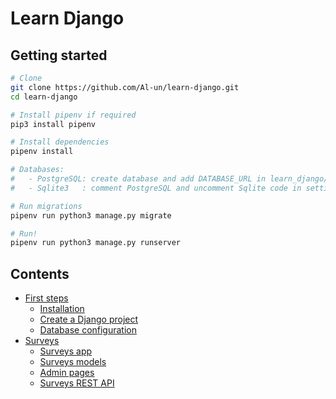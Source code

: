 # Learn Django

## Getting started

```sh
# Clone
git clone https://github.com/Al-un/learn-django.git
cd learn-django

# Install pipenv if required
pip3 install pipenv

# Install dependencies
pipenv install

# Databases:
#   - PostgreSQL: create database and add DATABASE_URL in learn_django/.env
#   - Sqlite3   : comment PostgreSQL and uncomment Sqlite code in settings.py

# Run migrations
pipenv run python3 manage.py migrate

# Run!
pipenv run python3 manage.py runserver
```

## Contents

- [First steps](00.init.md)
  - [Installation](00.init.md#installation)
  - [Create a Django project](00.init.md#django)
  - [Database configuration](00.init.md#postgresql)
- [Surveys](01.surveys.md)
  - [Surveys app](01.surveys.md#surveys-app)
  - [Surveys models](01.surveys.md#models)
  - [Admin pages](01.surveys.md#admin-pages)
  - [Surveys REST API](01.surveys.md#rest-api)

